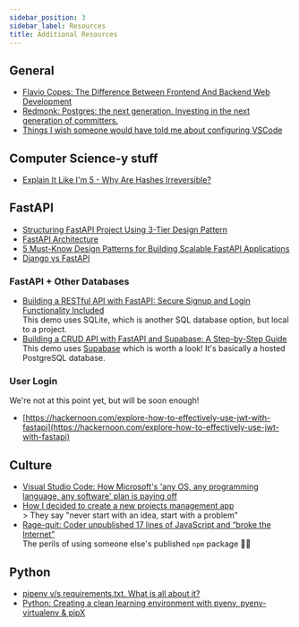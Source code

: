 ```yaml
---
sidebar_position: 3
sidebar_label: Resources
title: Additional Resources
---
```


<!-- markdownlint-disable no-inline-html no-trailing-punctuation -->

## General

- [Flavio Copes: The Difference Between Frontend And Backend Web Development](https://flaviocopes.com/frontend-vs-backend/)
- [Redmonk: Postgres: the next generation. Investing in the next generation of committers.](https://redmonk.com/jgovernor/2023/10/10/postgres-the-next-generation-investing-in-the-next-generation-of-committers/)
- [Things I wish someone would have told me about configuring VSCode](https://www.bryanbraun.com/2023/08/10/things-i-wish-someone-would-have-told-me-about-configuring-vscode/)

## Computer Science-y stuff

- [Explain It Like I'm 5 - Why Are Hashes Irreversible?](https://robconery.com/theory/why-are-hashes-irreversible/)

## FastAPI

- [Structuring FastAPI Project Using 3-Tier Design Pattern](https://levelup.gitconnected.com/structuring-fastapi-project-using-3-tier-design-pattern-4d2e88a55757)
- [FastAPI Architecture](https://www.geeksforgeeks.org/fastapi-architecture/)
- [5 Must-Know Design Patterns for Building Scalable FastAPI Applications](https://theprimadonna.medium.com/5-must-know-design-patterns-for-building-scalable-fastapi-applications-36f9f31059fd)
- [Django vs FastAPI](https://medium.com/@ShortHills_Tech/django-vs-fast-api-a-detailed-comparison-df8d00f3c3b2)

### FastAPI + Other Databases

- [Building a RESTful API with FastAPI: Secure Signup and Login Functionality Included](https://python.plainenglish.io/building-a-restful-api-with-fastapi-secure-signup-and-login-functionality-included-45cdbcb36106)
  <br/> This demo uses SQLite, which is another SQL database option, but local to a project.
- [Building a CRUD API with FastAPI and Supabase: A Step-by-Step Guide](https://blog.theinfosecguy.xyz/building-a-crud-api-with-fastapi-and-supabase-a-step-by-step-guide)
  <br/> This demo uses [Supabase](https://supabase.com/) which is worth a look! It's basically a hosted PostgreSQL database.

### User Login

We're not at this point yet, but will be soon enough!

- [https://hackernoon.com/explore-how-to-effectively-use-jwt-with-fastapi](https://hackernoon.com/explore-how-to-effectively-use-jwt-with-fastapi)

## Culture

- [Visual Studio Code: How Microsoft's 'any OS, any programming language, any software' plan is paying off](https://www.zdnet.com/article/visual-studio-code-how-microsofts-any-os-any-programming-language-any-software-plan-is-paying-off/)
- [How I decided to create a new projects management app](https://flaviocopes.com/new-projects-management-app/)
    <br/> > They say "never start with an idea, start with a problem"
- [Rage-quit: Coder unpublished 17 lines of JavaScript and “broke the Internet”](https://arstechnica.com/information-technology/2016/03/rage-quit-coder-unpublished-17-lines-of-javascript-and-broke-the-internet/)
  <br/>The perils of using someone else's published `npm` package 😬😬

## Python

- [pipenv v/s requirements.txt. What is all about it?](https://www.linkedin.com/pulse/pipenv-vs-requirementstxt-what-all-shruthi-sagar-cr/)
- [Python: Creating a clean learning environment with pyenv, pyenv-virtualenv & pipX](https://towardsdatascience.com/python-how-to-create-a-clean-learning-environment-with-pyenv-pyenv-virtualenv-pipx-ed17fbd9b790)
